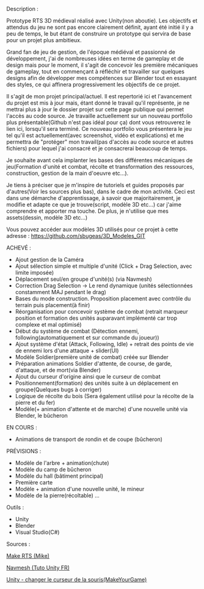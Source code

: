 Description : 

Prototype RTS 3D médieval réalisé avec Unity(non aboutie). Les objectifs et attendus du jeu ne sont pas encore clairement définit, ayant été initié il y a peu de temps, le but étant de construire un prototype qui servira de base pour un projet plus ambitieux.

Grand fan de jeu de gestion, de l'époque médiéval et passionné de développement, j'ai de nombreuses idées en terme de gameplay et de design mais pour le moment, il s'agit de concevoir les première mécaniques de gameplay, 
tout en commençant à réfléchir et travailler sur quelques designs afin de développer mes compétences sur Blender tout en essayant des styles, ce qui affinera progressivement les objectifs de ce projet.

Il s'agit de mon projet principal/actuel. Il est repertorié ici et l'avancement du projet est mis à jour mais, étant donné le travail qu'il représente, je ne mettrai plus à jour le dossier projet sur cette page publique qui permet l'accès au code source. 
Je travaille actuellement sur un nouveau portfolio plus présentable(Github n'est pas idéal pour ça) dont vous retrouverez le lien ici, lorsqu'il sera terminé.
Ce nouveau portfolio vous présentera le jeu tel qu'il est actuellement(avec screenshot, vidéo et explications) et me permettra de "protéger" mon travail(pas d'accès au code source et autres fichiers) pour lequel j'ai consacré et je consacrerai beaucoup de temps.

Je souhaite avant cela implanter les bases des différentes mécaniques de jeu(Formation d'unité et combat, récolte et transformation des ressources, construction, gestion de la main d'oeuvre etc...).

Je tiens à préciser que je m'inspire de tutoriels et guides proposés par d'autres(Voir les sources plus bas), dans le cadre de mon activité. Ceci est dans une démarche d'apprentissage, à savoir que majoritairement, je modifie et adapte ce que je trouve(script, modèle 3D etc...) car j'aime comprendre et apporter ma touche. 
De plus, je n'utilise que mes assets(dessin, modèle 3D etc...)

Vous pouvez accéder aux modèles 3D utilisés pour ce projet à cette adresse : https://github.com/sbugeas/3D_Modeles_GIT



ACHEVÉ :

- Ajout gestion de la Caméra
- Ajout sélection simple et multiple d'unité (Click + Drag Selection, avec limite imposée)
- Déplacement seul/en groupe d'unité(s) (via Navmesh)
- Correction Drag Selection -> Le rend dynamique (unités sélectionnées constamment MAJ pendant le drag)
- Bases du mode construction. Proposition placement avec contrôle du terrain puis placement(à finir)
- Réorganisation pour concevoir système de combat (retrait marqueur position et formation des unités auparavant implémenté car trop complexe et mal optimisé)
- Début du système de combat (Détection ennemi, following(automatiquement et sur commande du joueur))
- Ajout système d'état (Attack, Following, Idle) + retrait des points de vie de ennemi lors d'une attaque + slider(UI)
- Modèle Soldier(première unité de combat) créée sur Blender
- Préparation animations Soldier d'attente, de course, de garde, d'attaque, et de mort(via Blender)
- Ajout du curseur d'origine ainsi que le curseur de combat
- Positionnement(formation) des unités suite à un déplacement en groupe(Quelques bugs à corriger)
- Logique de récolte du bois (Sera également utilisé pour la récolte de la pierre et du fer)
- Modèle(+ animation d'attente et de marche) d'une nouvelle unité via Blender, le bûcheron

EN COURS :
- Animations de transport de rondin et de coupe (bûcheron)

PRÉVISIONS :
- Modèle de l'arbre + animation(chute)
- Modèle du camp de bûcheron
- Modèle du hall (bâtiment principal)
- Première carte
- Modèle + animation d'une nouvelle unité, le mineur
- Modèle de la pierre(récoltable)
...

Outils :

- Unity
- Blender
- Visual Studio(C#)


Sources :

[Make RTS (Mike)](https://www.youtube.com/watch?v=-GfdKB_7mrY&list=PLtLToKUhgzwkCRQ9YAOtUIDbDQN5XXVAs)

[Navmesh (Tuto Unity FR)](https://www.youtube.com/watch?v=qOQVxPQ-C5Y&t=489s)

[Unity - changer le curseur de la souris(MakeYourGame)](https://www.youtube.com/watch?v=qifz_CXe4CQ&t=321s)

